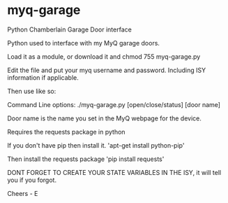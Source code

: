 # myq-garage
Python Chamberlain Garage Door interface

Python used to interface with my MyQ garage doors. 

Load it as a module, or download it and chmod 755 myq-garage.py

Edit the file and put your myq username and password. Including ISY information if applicable.

Then use like so:

Command Line options:  ./myq-garage.py [open/close/status] [door name]

Door name is the name you set in the MyQ webpage for the device.

Requires the requests package in python

If you don't have pip then install it. 'apt-get install python-pip'

Then install the requests package 'pip install requests'

DONT FORGET TO CREATE YOUR STATE VARIABLES IN THE ISY, it will tell you if you forgot.

Cheers - E
